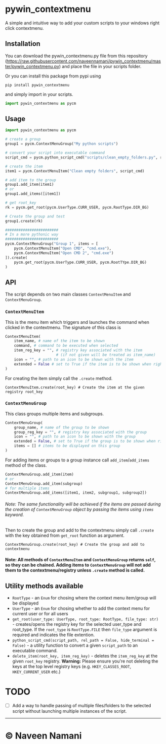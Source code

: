# pywin_contextmenu

A simple and intuitive way to add your custom scripts to your windows right click contextmenu.

## Installation

You can download the pywin_contextmenu.py file from this repository (https://raw.githubusercontent.com/naveennamani/pywin_contextmenu/master/pywin_contextmenu.py) and place the file in your scripts folder.

Or you can install this package from pypi using
```shell script
pip install pywin_contextmenu
```
and simply import in your scripts.
```python
import pywin_contextmenu as pycm
```

## Usage
```python
import pywin_contextmenu as pycm

# create a group
group1 = pycm.ContextMenuGroup("My python scripts")

# convert your script into executable command
script_cmd = pycm.python_script_cmd("scripts/clean_empty_folders.py", rel_path = True, hide_terminal = True)

# create the item
item1 = pycm.ContextMenuItem("Clean empty folders", script_cmd)

# add item to the group
group1.add_item(item1)
# or
group1.add_items([item1])

# get root_key
rk = pycm.get_root(pycm.UserType.CURR_USER, pycm.RootType.DIR_BG)

# Create the group and test
group1.create(rk)

########################
# In a more pythonic way
########################
pycm.ContextMenuGroup("Group 1", items = [
    pycm.ContextMenuItem("Open CMD", "cmd.exe"),
    pycm.ContextMenuItem("Open CMD 2", "cmd.exe")
]).create(
    pycm.get_root(pycm.UserType.CURR_USER, pycm.RootTYpe.DIR_BG)
)
```

## API
The script depends on two main classes `ContextMenuItem` and `ContextMenuGroup`.

### `ContextMenuItem`
This is the menu item which triggers and launches the command when clicked in the contextmenu.
The signature of this class is
```python
ContextMenuItem(
    item_name, # name of the item to be shown 
    command, # command to be executed when selected
    item_reg_key = "", # registry key associated with the item
                       # (if not given will be treated as item_name)
    icon = "", # path to an icon to be shown with the item
    extended = False # set to True if the item is to be shown when right clicked with shift button
)
```
For creating the item simply call the `.create` method.
```
ContextMenuItem.create(root_key) # Create the item at the given registry root_key
```
### `ContextMenuGroup`
This class groups multiple items and subgroups.
```python
ContextMenuGroup(
    group_name, # name of the group to be shown
    group_reg_key = "", # registry key associated with the group
    icon = "", # path to an icon to be shown with the group
    extended = False, # set to True if the group is to be shown when right clicked with shift button
    items = [] # items to be displayed on this group
)
```
For adding items or groups to a group instance call `add_item`/`add_items` method of the class.
```python
ContextMenuGroup.add_item(item)
# or
ContextMenuGroup.add_item(subgroup)
# for multiple items
ContextMenuGroup.add_items([item1, item2, subgroup1, subgroup2])
```
###### Note: The same functionality will be achieved if the items are passed during the creation of `ContextMenuGroup` object by passing the items using `items` keyword.
Then to create the group and add to the contextmenu simply call `.create` with the key obtained from `get_root` function as argument.
```
ContextMenuGroup.create(root_key) # Create the group and add to contextmenu
```

#### Note: All methods of `ContextMenuItem` and `ContextMenuGroup` returns `self`, so they can be chained. Adding items to `ContextMenuGroup` will not add them to the contextmenu/registry unless `.create` method is called.
## Utility methods available

* `RootType` - an `Enum` for chosing where the context menu item/group will be displayed
* `UserType` - an `Enum` for chosing whether to add the context menu for current user or for all users
* `get_root(user_type: UserType, root_type: RootType, file_type: str)` - creates/opens the registry key for the selected user_type and root_type.
 If the `root_type` is `RootType.FILE` then `file_type` argument is required and indicates the file extention.
* `python_script_cmd(script_path, rel_path = False, hide_terminal = False)` - a utility function to convert a given `script_path` to an executable command.
* `delete_item(root_key, item_reg_key)` - deletes the `item_reg_key` at the given `root_key` registry.
 **Warning:** Please ensure you're not deleting the keys at the top level registry keys (e.g. `HKEY_CLASSES_ROOT`, `HKEY_CURRENT_USER` etc.)

# TODO
* [ ] Add a way to handle passing of multiple files/folders to the selected script without launching multiple instances of the script.

---
# &copy; Naveen Namani